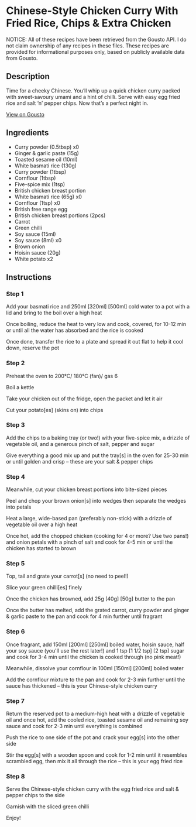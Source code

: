 # Chinese-Style Chicken Curry With Fried Rice, Chips & Extra Chicken

NOTICE: All of these recipes have been retrieved from the Gousto API. I do not claim ownership of any recipes in these files. These recipes are provided for informational purposes only, based on publicly available data from Gousto.

## Description

Time for a cheeky Chinese. You’ll whip up a quick chicken curry packed with sweet-savoury umami and a hint of chilli. Serve with easy egg fried rice and salt ‘n’ pepper chips. Now that’s a perfect night in.

[View on Gousto](https://www.gousto.co.uk/recipes/cookbook/chinese-style-chicken-curry-with-egg-fried-rice-chips-extra-chicken)

## Ingredients

- Curry powder (0.5tbsp) x0
- Ginger & garlic paste (15g)
- Toasted sesame oil (10ml)
- White basmati rice (130g)
- Curry powder (1tbsp)
- Cornflour (1tbsp)
- Five-spice mix (1tsp)
- British chicken breast portion
- White basmati rice (65g) x0
- Cornflour (1tsp) x0
- British free range egg
- British chicken breast portions (2pcs)
- Carrot
- Green chilli
- Soy sauce (15ml)
- Soy sauce (8ml) x0
- Brown onion
- Hoisin sauce (20g)
- White potato x2

## Instructions


### Step 1

Add your basmati rice and 250ml <span class="text-purple">[320ml]</span> <span class="text-danger">[500ml] </span>cold water to a pot with a lid and bring to the boil over a high heat

Once boiling, reduce the heat to very low and cook, covered, for 10-12 min or until all the water has absorbed and the rice is cooked

Once done, transfer the rice to a plate and spread it out flat to help it cool down, reserve the pot


### Step 2

Preheat the oven to 200°C/ 180°C (fan)/ gas 6

Boil a kettle

Take your chicken out of the fridge, open the packet and let it air

Cut your potato[es] (skins on) into chips


### Step 3

Add the chips to a baking tray (or two!) with your five-spice mix, a drizzle of vegetable oil, and a generous pinch of salt, pepper and sugar

Give everything a good mix up and put the tray[s] in the oven for 25-30 min or until golden and crisp – these are your salt & pepper chips


### Step 4

Meanwhile, cut your chicken breast portions into bite-sized pieces

Peel and chop your brown onion[s] into wedges then separate the wedges into petals

Heat a large, wide-based pan (preferably non-stick) with a drizzle of vegetable oil over a high heat

Once hot, add the chopped chicken (cooking for 4 or more? Use two pans!) and onion petals with a pinch of salt and cook for 4-5 min or until the chicken has started to brown


### Step 5

Top, tail and grate your carrot[s] (no need to peel!)

Slice your green chilli[es] finely

Once the chicken has browned, add 25g <span class="text-purple">[40g]</span> <span class="text-danger">[50g]</span> butter to the pan

Once the butter has melted, add the grated carrot, curry powder and ginger & garlic paste to the pan and cook for 4 min further until fragrant


### Step 6

Once fragrant, add 150ml <span class="text-purple">[200ml]</span> <span class="text-danger">[250ml] </span>boiled water, hoisin sauce, half your soy sauce (you'll use the rest later!) and 1 tsp <span class="text-purple">[1 1/2 tsp]</span> <span class="text-danger">[2 tsp]</span> sugar and cook for 3-4 min until the chicken is cooked through (no pink meat!)

Meanwhile, dissolve your cornflour in 100ml <span class="text-purple">[150ml]</span> <span class="text-danger">[200ml] </span>boiled water

Add the cornflour mixture to the pan and cook for 2-3 min further until the sauce has thickened – this is your Chinese-style chicken curry


### Step 7

Return the reserved pot to a medium-high heat with a drizzle of vegetable oil and once hot, add the cooled rice, toasted sesame oil and remaining soy sauce and cook for 2-3 min until everything is combined

Push the rice to one side of the pot and crack your egg[s]<span class="text-danger"> </span>into the other side

Stir the egg[s] with a wooden spoon and cook for 1-2 min until it resembles scrambled egg, then mix it all through the rice – this is your egg fried rice

### Step 8

Serve the Chinese-style chicken curry with the egg fried rice and salt & pepper chips to the side

Garnish with the sliced green chilli

Enjoy!

